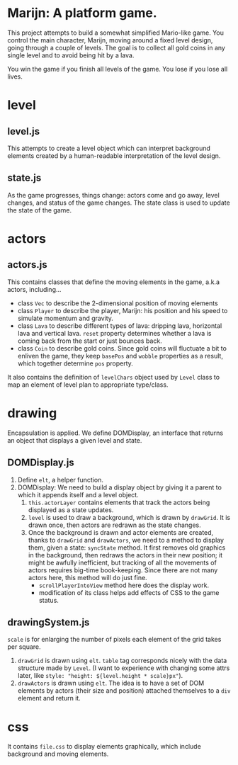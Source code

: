 # Marijn: A platform game.
This project attempts to build a somewhat simplified Mario-like game. You control
the main character, Marijn, moving around a fixed level design, going through a couple of levels.
The goal is to collect all gold coins in any single level and to avoid being hit
by a lava.

You win the game if you finish all levels of the game. You lose if you lose all
lives.

# level
## level.js
This attempts to create a level object which can interpret background elements
created by a human-readable interpretation of the level design.
## state.js
As the game progresses, things change: actors come and go away, level changes,
and status of the game changes. The state class is used to update the state of the game.

# actors
## actors.js
This contains classes that define the moving elements in the game, a.k.a actors,
including...
* class `Vec` to describe the 2-dimensional position of moving elements
* class `Player` to describe the player, Marijn: his position and his speed to simulate
momentum and gravity.
* class `Lava` to describe different types of lava: dripping lava, horizontal lava
and vertical lava. `reset` property determines whether a lava is coming back from
the start or just bounces back.
* class `Coin` to describe gold coins. Since gold coins will fluctuate
a bit to enliven the game, they keep `basePos` and `wobble` properties as a result,
which together determine `pos` property.

It also contains the definition of `levelChars` object used by `Level` class
to map an element of level plan to appropriate type/class.

# drawing
Encapsulation is applied. We define DOMDisplay, an interface that returns
an object that displays a given level and state.

## DOMDisplay.js
1. Define `elt`, a helper function.
1. DOMDisplay: We need to build a display object by giving it a parent to which
it appends itself and a level object.
   1. `this.actorLayer` contains elements that track the actors being displayed
   as a state updates.
   1. `level` is used to draw a background, which is drawn by `drawGrid`. It is
   drawn once, then actors are redrawn as the state changes.
   1. Once the background is drawn and actor elements are created, thanks to
   `drawGrid` and `drawActors`, we need to a method to display them, given a state:
   `syncState` method. It first removes old graphics in the background, then
   redraws the actors in their new position; it might be awfully inefficient,
   but tracking of all the movements of actors requires big-time book-keeping.
   Since there are not many actors here, this method will do just fine.
       * `scrollPlayerIntoView` method here does the display work.
       * modification of its class helps add effects of CSS to the game status.

## drawingSystem.js
`scale` is for enlarging the number of pixels each element of the grid takes per square.
1. `drawGrid` is drawn using `elt`. `table` tag corresponds nicely with the data
structure made by `Level`. (I want to experience with changing some attrs later,
like `style: "height: ${level.height * scale}px"`).
1. `drawActors` is drawn using `elt`. The idea is to have a set of DOM elements by
actors (their size and position) attached themselves to a `div` element and return it.

# css
It contains `file.css` to display elements graphically, which include background
and moving elements.
